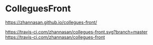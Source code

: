 # ColleguesFront
https://zhannasan.github.io/collegues-front/

https://travis-ci.com/zhannasan/collegues-front.svg?branch=master
https://travis-ci.com/zhannasan/collegues-front
